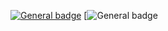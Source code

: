 
  [![General badge](https://img.shields.io/badge/LinkedIn-0077B5?style=for-the-badge&logo=linkedin&logoColor=white)](https://www.linkedin.com/in/guillaume-hornig/)
  [![General badge](https://img.shields.io/badge/Solidity-363636.svg?style=for-the-badge&logo=Solidity&logoColor=white)
